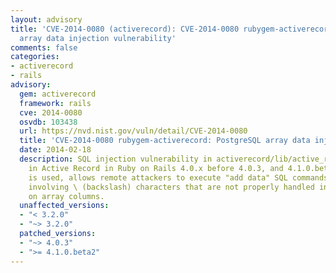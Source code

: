 ```yaml
---
layout: advisory
title: 'CVE-2014-0080 (activerecord): CVE-2014-0080 rubygem-activerecord: PostgreSQL
  array data injection vulnerability'
comments: false
categories:
- activerecord
- rails
advisory:
  gem: activerecord
  framework: rails
  cve: 2014-0080
  osvdb: 103438
  url: https://nvd.nist.gov/vuln/detail/CVE-2014-0080
  title: 'CVE-2014-0080 rubygem-activerecord: PostgreSQL array data injection vulnerability'
  date: 2014-02-18
  description: SQL injection vulnerability in activerecord/lib/active_record/connection_adapters/postgresql/cast.rb
    in Active Record in Ruby on Rails 4.0.x before 4.0.3, and 4.1.0.beta1, when PostgreSQL
    is used, allows remote attackers to execute "add data" SQL commands via vectors
    involving \ (backslash) characters that are not properly handled in operations
    on array columns.
  unaffected_versions:
  - "< 3.2.0"
  - "~> 3.2.0"
  patched_versions:
  - "~> 4.0.3"
  - ">= 4.1.0.beta2"
---
```

